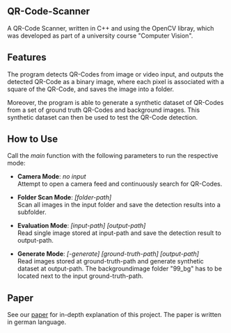 ## QR-Code-Scanner 
A QR-Code Scanner, written in C++ and using the OpenCV libray, which was developed as part of a university course "Computer Vision".

## Features
The program detects QR-Codes from image or video input, and outputs the detected QR-Code as a binary image,
where each pixel is associated with a square of the QR-Code, and saves the image into a folder.

Moreover, the program is able to generate a synthetic dataset of QR-Codes from a set of ground truth QR-Codes and background images.
This synthetic dataset can then be used to test the QR-Code detection.

## How to Use
Call the *main* function with the following parameters to run the respective mode:

- **Camera Mode**: *no input*  
Attempt to open a camera feed and continuously search for QR-Codes.

- **Folder Scan Mode**: *[folder-path]*  
Scan all images in the input folder and save the detection results into a subfolder.

- **Evaluation Mode**: *[input-path] [output-path]*  
Read single image stored at input-path and save the detection result to output-path.   

 - **Generate Mode**: *[-generate] [ground-truth-path] [output-path]*  
Read images stored at ground-truth-path and generate synthetic dataset at output-path.
The backgroundimage folder "99_bg" has to be located next to the input ground-truth-path.

## Paper
See our [paper](paper.pdf) for in-depth explanation of this project.
The paper is written in german language.
